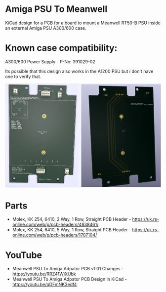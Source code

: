 # Amiga PSU To Meanwell
KiCad design for a PCB for a board to mount a Meanwell RT50-B PSU inside an external Amiga PSU A300/600 case.

# Known case compatibility:
A300/600 Power Supply - P-No: 391029-02

Its possible that this design also works in the A1200 PSU but i don't have one to verify that.

![Picture of front of PCB](https://github.com/davepoo/AmigaPSUToMeanwell/blob/master/KiKadAmigaMeanwell/Renders/FrontBackV101.jpg)

# Parts
* Molex, KK 254, 6410, 2 Way, 1 Row, Straight PCB Header - https://uk.rs-online.com/web/p/pcb-headers/4838461/
* Molex, KK 254, 6410, 5 Way, 1 Row, Straight PCB Header - https://uk.rs-online.com/web/p/pcb-headers/1707104/

# YouTube
* Meanwell PSU To Amiga Adpator PCB v1.01 Changes - https://youtu.be/RRZ41WjXUbk
* Meanwell PSU To Amiga Adpator PCB Design in KiCad - https://youtu.be/qDFmNK3edf4

